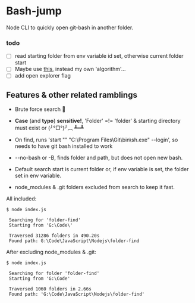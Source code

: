 # Bash-jump

Node CLI to quickly open git-bash in another folder.

### todo
* [ ] read starting folder from env variable id set, otherwise current folder start
* [ ] Maybe use [this](https://www.npmjs.com/package/folder-walker), instead my own 'algorithm'...
* [ ] add open explorer flag

## Features & other related ramblings

* Brute force search :muscle:
* **Case** (and **typo**) **sensitive!**, 'Folder' =!= 'folder' & starting directory must exist or  (╯°□°)╯︵ ┻━┻
* On find, runs 'start "" "C:\\Program Files\\Git\\bin\\sh.exe" --login', so needs to have git bash installed to work
* --no-bash or -B, finds folder and path, but does not open new bash.
* Default search start is current folder or, if env variable is set, the folder set in env variable.


* node_modules & .git folders excluded from search to keep it fast.  

All included:
```
$ node index.js

 Searching for 'folder-find'
 Starting from 'G:\Code\'

 Traversed 31286 folders in 490.20s
 Found path: G:\Code\JavaScript\Nodejs\folder-find
```
After excluding node_modules & .git:
```
$ node index.js

 Searching for folder 'folder-find'
 Starting from 'G:\Code'

 Traversed 1060 folders in 2.66s
 Found path: 'G:\Code\JavaScript\Nodejs\folder-find'
```
